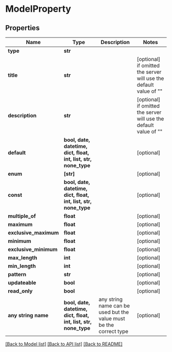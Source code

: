 # ModelProperty


## Properties
Name | Type | Description | Notes
------------ | ------------- | ------------- | -------------
**type** | **str** |  | 
**title** | **str** |  | [optional]  if omitted the server will use the default value of ""
**description** | **str** |  | [optional]  if omitted the server will use the default value of ""
**default** | **bool, date, datetime, dict, float, int, list, str, none_type** |  | [optional] 
**enum** | **[str]** |  | [optional] 
**const** | **bool, date, datetime, dict, float, int, list, str, none_type** |  | [optional] 
**multiple_of** | **float** |  | [optional] 
**maximum** | **float** |  | [optional] 
**exclusive_maximum** | **float** |  | [optional] 
**minimum** | **float** |  | [optional] 
**exclusive_minimum** | **float** |  | [optional] 
**max_length** | **int** |  | [optional] 
**min_length** | **int** |  | [optional] 
**pattern** | **str** |  | [optional] 
**updateable** | **bool** |  | [optional] 
**read_only** | **bool** |  | [optional] 
**any string name** | **bool, date, datetime, dict, float, int, list, str, none_type** | any string name can be used but the value must be the correct type | [optional]

[[Back to Model list]](../README.md#documentation-for-models) [[Back to API list]](../README.md#documentation-for-api-endpoints) [[Back to README]](../README.md)


